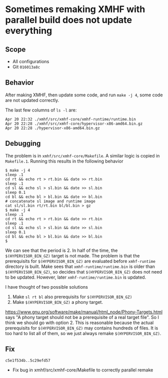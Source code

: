 # Sometimes remaking XMHF with parallel build does not update everything

## Scope
* All configurations
* Git `016013a8c`

## Behavior
After making XMHF, then update some code, and run `make -j 4`, some code are
not updated correctly.

The last few columns of `ls -l` are:
```
Apr 20 22:32 ./xmhf/src/xmhf-core/xmhf-runtime/runtime.bin
Apr 20 22:28 ./xmhf/src/xmhf-core/hypervisor-x86-amd64.bin.gz
Apr 20 22:28 ./hypervisor-x86-amd64.bin.gz
```

## Debugging

The problem is in `xmhf/src/xmhf-core/Makefile`. A similar logic is copied in
`Makefile.1`. Running this results in the following behavior
```
$ make -j 4
sleep .1
cd rt && echo rt > rt.bin && date >> rt.bin
sleep .1
cd sl && echo sl > sl.bin && date >> sl.bin
sleep 0.1
cd bl && echo bl > bl.bin && date >> bl.bin
# concatenate sl image and runtime image 
cat sl/sl.bin rt/rt.bin bl/bl.bin > gz
$ make -j 4
sleep .1
cd rt && echo rt > rt.bin && date >> rt.bin
sleep .1
cd sl && echo sl > sl.bin && date >> sl.bin
sleep 0.1
cd bl && echo bl > bl.bin && date >> bl.bin
$ 
```

We can see that the period is 2. In half of the time, the `$(HYPERVISOR_BIN_GZ)`
target is not made. The problem is that the prerequisits for
`$(HYPERVISOR_BIN_GZ)` are evaluated before `xmhf-runtime` directory is built.
Make sees that `xmhf-runtime/runtime.bin` is older than `$(HYPERVISOR_BIN_GZ)`,
so decides that `$(HYPERVISOR_BIN_GZ)` does not need to be updated. However,
later `xmhf-runtime/runtime.bin` is updated.

I have thought of two possible solutions
1. Make `sl rt bl` also prerequisits for `$(HYPERVISOR_BIN_GZ)`
2. Make `$(HYPERVISOR_BIN_GZ)` a phony target.

<https://www.gnu.org/software/make/manual/html_node/Phony-Targets.html> says
"A phony target should not be a prerequisite of a real target file". So I think
we should go with option 2. This is reasonable because the actual prerequisits
for `$(HYPERVISOR_BIN_GZ)` may contains hundreds of files. It is too hard to
list all of them, so we just always remake `$(HYPERVISOR_BIN_GZ)`.

## Fix

`c5e1f534b..5c29efd57`
* Fix bug in xmhf/src/xmhf-core/Makefile to correctly parallel remake


